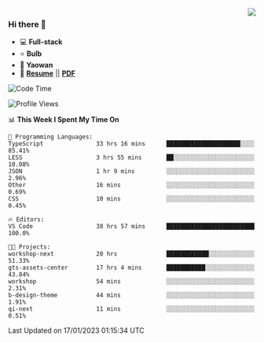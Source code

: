 <img align="right" src="https://github-readme-stats.vercel.app/api?username=LolipopJ&show_icons=true&count_private=true&hide_title=true&include_all_commits=true&theme=vue">

### Hi there 👋

- :computer: **Full-stack**
- :star: **Bulb**
- :pill: **Yaowan**
- :milky_way: [**Resume**](https://lolipopj.github.io/resume/) || [**PDF**](https://cdn.jsdelivr.net/gh/lolipopj/resume/export/resume-en.pdf)

<!--START_SECTION:waka-->
![Code Time](http://img.shields.io/badge/Code%20Time-867%20hrs%208%20mins-blue)

![Profile Views](http://img.shields.io/badge/Profile%20Views-19-blue)

📊 **This Week I Spent My Time On** 

```text
💬 Programming Languages: 
TypeScript               33 hrs 16 mins      █████████████████████░░░░   85.41% 
LESS                     3 hrs 55 mins       ██░░░░░░░░░░░░░░░░░░░░░░░   10.08% 
JSON                     1 hr 9 mins         ░░░░░░░░░░░░░░░░░░░░░░░░░   2.96% 
Other                    16 mins             ░░░░░░░░░░░░░░░░░░░░░░░░░   0.69% 
CSS                      10 mins             ░░░░░░░░░░░░░░░░░░░░░░░░░   0.45%

🔥 Editors: 
VS Code                  38 hrs 57 mins      █████████████████████████   100.0%

🐱‍💻 Projects: 
workshop-next            20 hrs              ████████████░░░░░░░░░░░░░   51.33% 
gts-assets-center        17 hrs 4 mins       ███████████░░░░░░░░░░░░░░   43.84% 
workshop                 54 mins             ░░░░░░░░░░░░░░░░░░░░░░░░░   2.31% 
b-design-theme           44 mins             ░░░░░░░░░░░░░░░░░░░░░░░░░   1.91% 
qi-next                  11 mins             ░░░░░░░░░░░░░░░░░░░░░░░░░   0.51%

```


 Last Updated on 17/01/2023 01:15:34 UTC
<!--END_SECTION:waka-->

